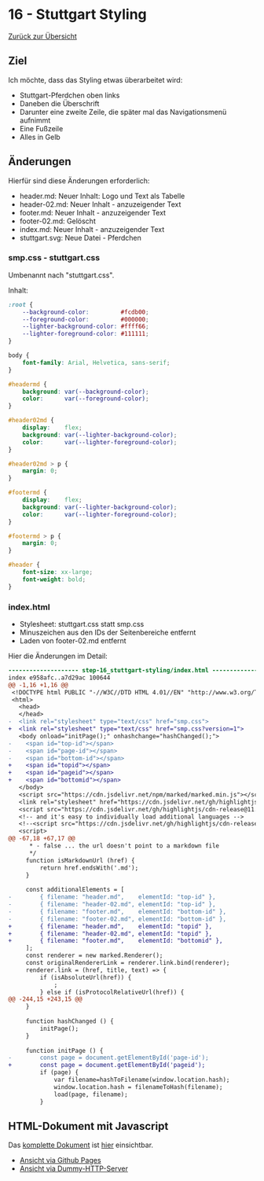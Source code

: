 16 - Stuttgart Styling
======================

[Zurück zur Übersicht][MAIN]

Ziel
----

Ich möchte, dass das Styling etwas überarbeitet wird:

- Stuttgart-Pferdchen oben links
- Daneben die Überschrift
- Darunter eine zweite Zeile, die später mal das Navigationsmenü aufnimmt
- Eine Fußzeile
- Alles in Gelb

Änderungen
----------

Hierfür sind diese Änderungen erforderlich:

- header.md: Neuer Inhalt: Logo und Text als Tabelle
- header-02.md: Neuer Inhalt - anzuzeigender Text
- footer.md: Neuer Inhalt - anzuzeigender Text
- footer-02.md: Gelöscht
- index.md: Neuer Inhalt - anzuzeigender Text
- stuttgart.svg: Neue Datei - Pferdchen

### smp.css - stuttgart.css

Umbenannt nach "stuttgart.css".

Inhalt:

```css
:root {
    --background-color:         #fcdb00;
    --foreground-color:         #000000;
    --lighter-background-color: #ffff66;
    --lighter-foreground-color: #111111;
}

body {
    font-family: Arial, Helvetica, sans-serif;
}

#headermd {
    background: var(--background-color);
    color:      var(--foreground-color);
}

#header02md {
    display:    flex;
    background: var(--lighter-background-color);
    color:      var(--lighter-foreground-color);
}

#header02md > p {
    margin: 0;
}

#footermd {
    display:    flex;
    background: var(--lighter-background-color);
    color:      var(--lighter-foreground-color);
}

#footermd > p {
    margin: 0;
}

#header {
    font-size: xx-large;
    font-weight: bold;
}
```

### index.html

- Stylesheet: stuttgart.css statt smp.css
- Minuszeichen aus den IDs der Seitenbereiche entfernt
- Laden von footer-02.md entfernt

Hier die Änderungen im Detail:

```diff
-------------------- step-16_stuttgart-styling/index.html ---------------------
index e958afc..a7d29ac 100644
@@ -1,16 +1,16 @@
 <!DOCTYPE html PUBLIC "-//W3C//DTD HTML 4.01//EN" "http://www.w3.org/TR/html4/strict.dtd">
 <html>
   <head>
   </head>
-  <link rel="stylesheet" type="text/css" href="smp.css">
+  <link rel="stylesheet" type="text/css" href="smp.css?version=1">
   <body onload="initPage();" onhashchange="hashChanged();">
-    <span id="top-id"></span>
-    <span id="page-id"></span>
-    <span id="bottom-id"></span>
+    <span id="topid"></span>
+    <span id="pageid"></span>
+    <span id="bottomid"></span>
   </body>
   <script src="https://cdn.jsdelivr.net/npm/marked/marked.min.js"></script>
   <link rel="stylesheet" href="https://cdn.jsdelivr.net/gh/highlightjs/cdn-release@11.4.0/build/styles/default.min.css">
   <script src="https://cdn.jsdelivr.net/gh/highlightjs/cdn-release@11.4.0/build/highlight.min.js"></script>
   <!-- and it's easy to individually load additional languages -->
   <!--<script src="https://cdn.jsdelivr.net/gh/highlightjs/cdn-release@11.4.0/build/languages/go.min.js"></script>-->
   <script>
@@ -67,18 +67,17 @@
      * - false ... the url doesn't point to a markdown file
      */
     function isMarkdownUrl (href) {
         return href.endsWith('.md');
     }
 
     const additionalElements = [
-        { filename: "header.md",    elementId: "top-id" },
-        { filename: "header-02.md", elementId: "top-id" },
-        { filename: "footer.md",    elementId: "bottom-id" },
-        { filename: "footer-02.md", elementId: "bottom-id" },
+        { filename: "header.md",    elementId: "topid" },
+        { filename: "header-02.md", elementId: "topid" },
+        { filename: "footer.md",    elementId: "bottomid" },
     ];
     const renderer = new marked.Renderer();
     const originalRendererLink = renderer.link.bind(renderer);
     renderer.link = (href, title, text) => {
         if (isAbsoluteUrl(href)) {
             ;
         } else if (isProtocolRelativeUrl(href)) {
@@ -244,15 +243,15 @@
     }
     
     function hashChanged () {
         initPage();
     }
 
     function initPage () {
-        const page = document.getElementById('page-id');
+        const page = document.getElementById('pageid');
         if (page) {
             var filename=hashToFilename(window.location.hash);
             window.location.hash = filenameToHash(filename);
             load(page, filename);
         }
```

HTML-Dokument mit Javascript
----------------------------

Das [komplette Dokument][INDEXHTML] ist [hier][INDEXHTML] einsichtbar.

- [Ansicht via Github Pages][RESULT]
- [Ansicht via Dummy-HTTP-Server][LOCALHOST]

[MAIN]:      ../README.md
[BASE]:      ../step-15_script-tag/index.html
[INDEXHTML]: index.html
[LOCALHOST]: http://localhost:8000
[RESULT]:    https://uli-heller.github.io/static-markdown-publisher/step-16_stuttgart-styling/index.html
